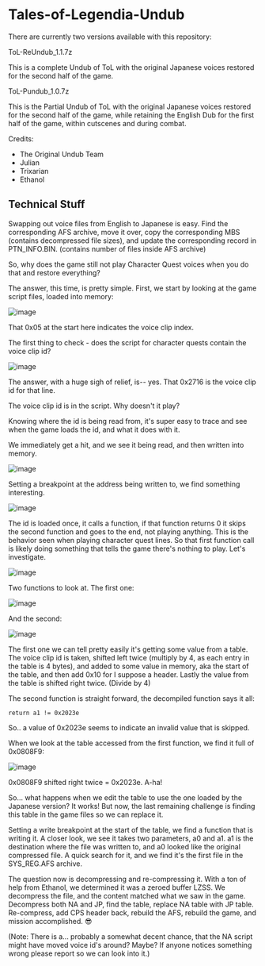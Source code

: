 # Tales-of-Legendia-Undub

There are currently two versions available with this repository:

ToL-ReUndub_1.1.7z

This is a complete Undub of ToL with the original Japanese voices restored for the second half of the game.

ToL-Pundub_1.0.7z

This is the Partial Undub of ToL with the original Japanese voices restored for the second half of the game, while retaining the English Dub for the first half of the game, within cutscenes and during combat.

Credits:
- The Original Undub Team
- Julian
- Trixarian
- Ethanol

## Technical Stuff
Swapping out voice files from English to Japanese is easy. Find the corresponding AFS archive, move it over, copy the corresponding MBS (contains decompressed file sizes), and update the corresponding record in PTN_INFO.BIN. (contains number of files inside AFS archive)

So, why does the game still not play Character Quest voices when you do that and restore everything?

The answer, this time, is pretty simple. First, we start by looking at the game script files, loaded into memory:

![image](https://user-images.githubusercontent.com/6155506/196266159-02124af6-98fa-457f-8c82-2575ba78bf1e.png)

That 0x05 at the start here indicates the voice clip index.

The first thing to check - does the script for character quests contain the voice clip id?

![image](https://user-images.githubusercontent.com/6155506/196266672-f72e4b7b-b56d-4ed6-badd-633ad28d4d05.png)

The answer, with a huge sigh of relief, is-- yes. That 0x2716 is the voice clip id for that line.

The voice clip id is in the script. Why doesn't it play?

Knowing where the id is being read from, it's super easy to trace and see when the game loads the id, and what it does with it.

We immediately get a hit, and we see it being read, and then written into memory.

![image](https://user-images.githubusercontent.com/6155506/196269477-2ca8bd41-43b8-4a8f-8f4a-fd51d80f29f5.png)

Setting a breakpoint at the address being written to, we find something interesting.

![image](https://user-images.githubusercontent.com/6155506/196269653-780c7540-af46-4952-87b0-f7e3e5bf6694.png)

The id is loaded once, it calls a function, if that function returns 0 it skips the second function and goes to the end, not playing anything. This is the behavior seen when playing character quest lines. So that first function call is likely doing something that tells the game there's nothing to play. Let's investigate.

![image](https://user-images.githubusercontent.com/6155506/196270177-5d4f53e7-860d-40fb-9260-d0ae29ea4319.png)

Two functions to look at. The first one:

![image](https://user-images.githubusercontent.com/6155506/196270310-f8ff341b-13c4-44b1-9635-f42d7928920d.png)

And the second:

![image](https://user-images.githubusercontent.com/6155506/196270383-0eafc229-577a-4b97-9900-a5807f3ce5ff.png)

The first one we can tell pretty easily it's getting some value from a table. The voice clip id is taken, shifted left twice (multiply by 4, as each entry in the table is 4 bytes), and added to some value in memory, aka the start of the table, and then add 0x10 for I suppose a header. Lastly the value from the table is shifted right twice. (Divide by 4)

The second function is straight forward, the decompiled function says it all:
```
return a1 != 0x2023e
```

So.. a value of 0x2023e seems to indicate an invalid value that is skipped.

When we look at the table accessed from the first function, we find it full of 0x0808F9:

![image](https://user-images.githubusercontent.com/6155506/196271389-605ec729-e5fb-46fa-b0d2-56ac5c8b5f06.png)

0x0808F9 shifted right twice = 0x2023e. A-ha!

So... what happens when we edit the table to use the one loaded by the Japanese version? It works! But now, the last remaining challenge is finding this table in the game files so we can replace it.

Setting a write breakpoint at the start of the table, we find a function that is writing it. A closer look, we see it takes two parameters, a0 and a1. a1 is the destination where the file was written to, and a0 looked like the original compressed file. A quick search for it, and we find it's the first file in the SYS_REG.AFS archive. 

The question now is decompressing and re-compressing it. With a ton of help from Ethanol, we determined it was a zeroed buffer LZSS. We decompress the file, and the content matched what we saw in the game. Decompress both NA and JP, find the table, replace NA table with JP table. Re-compress, add CPS header back, rebuild the AFS, rebuild the game, and mission accomplished. 😎

(Note: There is a... probably a somewhat decent chance, that the NA script might have moved voice id's around? Maybe? If anyone notices something wrong please report so we can look into it.)
